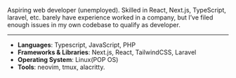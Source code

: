 Aspiring web developer (unemployed). Skilled in React, Next.js, TypeScript, laravel, etc. barely have experience worked in a company, but I’ve filed enough issues in my own codebase to qualify as developer.

---

- **Languages**: Typescript, JavaScript, PHP
- **Frameworks & Libraries**: Next.js, React, TailwindCSS, Laravel
- **Operating System**: Linux(POP OS)
- **Tools**: neovim, tmux, alacritty.

